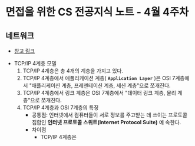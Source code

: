 # 면접을 위한 CS 전공지식 노트 - 4월 4주차

## 네트워크 

* [참고 링크](https://inpa.tistory.com/entry/WEB-%F0%9F%8C%90-TCP-IP-%EC%A0%95%EB%A6%AC-%F0%9F%91%AB%F0%9F%8F%BD-TCP-IP-4%EA%B3%84%EC%B8%B5#tcp_/_ip_%EA%B0%9C%EB%85%90_%EC%A0%95%EB%A6%AC_%EC%84%A0%EC%88%98_%EC%A7%80%EC%8B%9D)

- TCP/IP 4계층 모델
    1. TCP/IP 4계층은 총 4개의 계층을 가지고 있다.
    2. TCP/IP 4계층에서 애플리케이션 계층( **`Application Layer`** )은 OSI 7계층에서 "애플리케이션 계층, 프레젠테이션 계층, 세션 계층"으로 쪼개진다.
    3. TCP/IP 4계층에서 링크 계층은 OSI 7계층에서 "데이터 링크 계층, 물리 계층"으로 쪼개진다.
    4. TCP/IP 4계층과 OSI 7계층의 특징
        - 공통점: 인터넷에서 컴퓨터들이 서로 정보를 주고받는 데 쓰이는 프로토콜 집합인 **인터넷 프로토콜 스위트(Internet Protocol Suite)** 예 속한다.
        - 차이점
            - TCP/IP 4계층은 